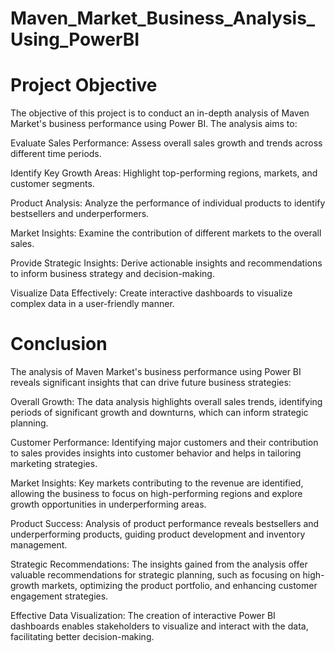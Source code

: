 # Maven_Market_Business_Analysis_Using_PowerBI
# Project Objective
The objective of this project is to conduct an in-depth analysis of Maven Market's business performance using Power BI. The analysis aims to:

Evaluate Sales Performance: Assess overall sales growth and trends across different time periods.

Identify Key Growth Areas: Highlight top-performing regions, markets, and customer segments.

Product Analysis: Analyze the performance of individual products to identify bestsellers and underperformers.

Market Insights: Examine the contribution of different markets to the overall sales.

Provide Strategic Insights: Derive actionable insights and recommendations to inform business strategy and decision-making.

Visualize Data Effectively: Create interactive dashboards to visualize complex data in a user-friendly manner.


# Conclusion
The analysis of Maven Market's business performance using Power BI reveals significant insights that can drive future business strategies:

Overall Growth: The data analysis highlights overall sales trends, identifying periods of significant growth and downturns, which can inform strategic planning.

Customer Performance: Identifying major customers and their contribution to sales provides insights into customer behavior and helps in tailoring marketing strategies.

Market Insights: Key markets contributing to the revenue are identified, allowing the business to focus on high-performing regions and explore growth opportunities in underperforming areas.

Product Success: Analysis of product performance reveals bestsellers and underperforming products, guiding product development and inventory management.

Strategic Recommendations: The insights gained from the analysis offer valuable recommendations for strategic planning, such as focusing on high-growth markets, optimizing the product portfolio, and enhancing customer engagement strategies.

Effective Data Visualization: The creation of interactive Power BI dashboards enables stakeholders to visualize and interact with the data, facilitating better decision-making.



